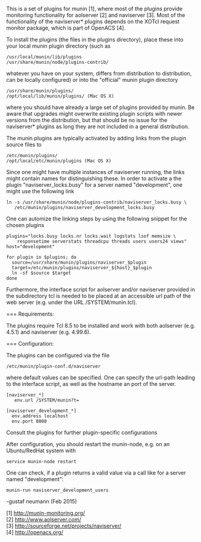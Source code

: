 This is a set of plugins for munin [1], where most of the plugins
provide monitoring functionality for aolserver [2] and naviserver [3].
Most of the functionality of the naviserver* plugins depends on the
XOTcl request monitor package, which is part of OpenACS [4].

To install the plugins (the files in the plugins directory), place 
these into your local munin plugin directory (such as

    /usr/local/munin/lib/plugins
    /usr/share/munin/node/plugins-contrib/

whatever you have on your system, differs from distribution to
distribution, can be locally configured) or into the "official" munin
plugin directory

    /usr/share/munin/plugins/
    /opt/local/lib/munin/plugins/ (Mac OS X)

where you should have already a large set of plugins provided by
munin.  Be aware that upgrades might overwrite existing plugin scripts
with newer versions from the distribution, but that should be no issue
for the naviserver* plugins as long they are not included in a general
distribution.

The munin plugins are typically activated by adding links from
the plugin source files to 

    /etc/munin/plugins/
    /opt/local/etc/munin/plugins (Mac OS X)

Since one might have multiple instances of naviserver running, the
links might contain names for distinguishing these. In order to
activate a the plugin "naviserver_locks.busy" for a server named
"development", one might use the following link

    ln -s /usr/share/munin/node/plugins-contrib/naviserver_locks.busy \
       /etc/munin/plugins/naviserver_development_locks.busy

One can automize the linking steps by using the following snippet for
the chosen plugins

    plugins="locks.busy locks.nr locks.wait logstats lsof memsize \
        responsetime serverstats threadcpu threads users users24 views"
    host="development"

    for plugin in $plugins; do
      source=/usr/share/munin/plugins/naviserver_$plugin
      target=/etc/munin/plugins/naviserver_${host}_$plugin
	  ln -sf $source $target
    done


Furthermore, the interface script for aolserver and/or naviserver
provided in the subdirectory tcl is needed to be placed at an
accessible url path of the web server (e.g. under the URL
/SYSTEM/munin.tcl).


=== Requirements:

The plugins require Tcl 8.5 to be installed and work with
both aolserver (e.g. 4.5.1) and naviserver (e.g. 4.99.6).


=== Configuration:

The plugins can be configured via the file 

    /etc/munin/plugin-conf.d/naviserver

where default values can be specified. One can
specify the url-path leading to the interface script,
as well as the hostname an port of the server.

    [naviserver_*]
       env.url /SYSTEM/munin?t=

    [naviserver_development_*]
      env.address localhost
      env.port 8000

Consult the plugins for further plugin-specific
configurations

After configuration, you should restart
the munin-node, e.g. on an Ubuntu/RedHat system with

    service munin-node restart

One can check, if a plugin returns a valid value via
a call like for a server named "development":

    munin-run naviserver_development_users



-gustaf neumann        (Feb 2015)


[1] http://munin-monitoring.org/  
[2] http://www.aolserver.com/  
[3] http://sourceforge.net/projects/naviserver/  
[4] http://openacs.org/  

